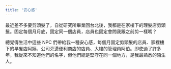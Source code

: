 ```yaml
---
title: '安心感'
---
```

最近差不多要剪頭髮了，自從研究所畢業回台北後，我都是在家樓下的理髮店剪頭髮。固定每個月月底，固定同一個店員，店員也固定會問我跟之前剪一樣嗎？

總覺得生活中這些 NPC 們帶給我一種安心感，每個月固定剪頭髮的店員、家裡樓下的早餐店阿姨、公司旁邊便利商店的店員、大樓的管理員阿伯。即使過了許多年，我從來不知道他們的名字，但他們總是堅守在同一個地方，是我最熟悉的陌生人。

